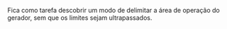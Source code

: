 
Fica como tarefa descobrir um modo de delimitar a área de operação do gerador, sem que os limites sejam ultrapassados.
